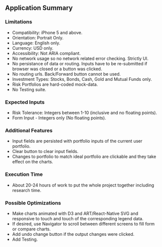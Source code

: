 ## Application Summary

### Limitations

- Compatibility: iPhone 5 and above.
- Orientation: Portrait Only.
- Language: English only.
- Currency: USD only.
- Accessibility: Not ARIA compliant.
- No network usage so no network related error checking. Strictly UI.
- No persistance of data or routing. Inputs have to be re-submitted if browser was closed or a button was clicked.
- No routing urls. Back/Forward button cannot be used. 
- Investment Types: Stocks, Bonds, Cash, Gold and Mutual Funds only.
- Risk Portfolios are hard-coded mock-data.
-  No Testing suite.

### Expected Inputs

- Risk Tolerance: Integers between 1-10 (inclusive and no floating points). 
- Form Input - Integers only (No floating points).

### Additional Features

- Input fields are persisted with portfolio inputs of the current user portfolio.
- Clear button to clear input fields.
- Changes to portfolio to match ideal portfolio are clickable and they take effect on the charts.

###  Execution Time

- About 20-24 hours of work to put the whole project together including research time.

### Possible Optimizations

- Make charts animated with D3 and ART/React-Native SVG and responsive to touch and touch of the corresponding legend data.
- If desired, use Navigator to scroll between different screens to fill form or compare charts.
- Add undo change button if the output changes were clicked.
- Add Testing.